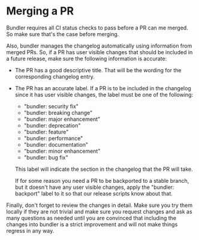 # Merging a PR

Bundler requires all CI status checks to pass before a PR can me merged. So make
sure that's the case before merging.

Also, bundler manages the changelog automatically using information from merged
PRs. So, if a PR has user visible changes that should be included in a future
release, make sure the following information is accurate:

* The PR has a good descriptive title. That will be the wording for the
  corresponding changelog entry.

* The PR has an accurate label. If a PR is to be included in the changelog since
  it has user visible changes, the label must be one of the following:

  * "bundler: security fix"
  * "bundler: breaking change"
  * "bundler: major enhancement"
  * "bundler: deprecation"
  * "bundler: feature"
  * "bundler: performance"
  * "bundler: documentation"
  * "bundler: minor enhancement"
  * "bundler: bug fix"

  This label will indicate the section in the changelog that the PR will take.

  If for some reason you need a PR to be backported to a stable branch, but it
  doesn't have any user visible changes, apply the "bundler: backport" label to
  it so that our release scripts know about that.

Finally, don't forget to review the changes in detail. Make sure you try them
locally if they are not trivial and make sure you request changes and ask as
many questions as needed until you are convinced that including the changes into
bundler is a strict improvement and will not make things regress in any way.
